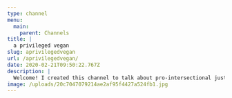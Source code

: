 ```yaml
---
type: channel
menu:
  main:
    parent: Channels
title: |
  a privileged vegan
slug: aprivilegedvegan
url: /aprivilegedvegan/
date: 2020-02-21T09:50:22.767Z
description: |
  Welcome! I created this channel to talk about pro-intersectional justice, always making sure that humans and other animals are a part of that conversation. I also like to find cool activists and interview them about their work/ views/projects. Follow me on Facebook and say hi! https://www.facebook.com/aprivilegedvegan. xxx
image: /uploads/20c7047079214ae2af95f4427a524fb1.jpg
---
```

